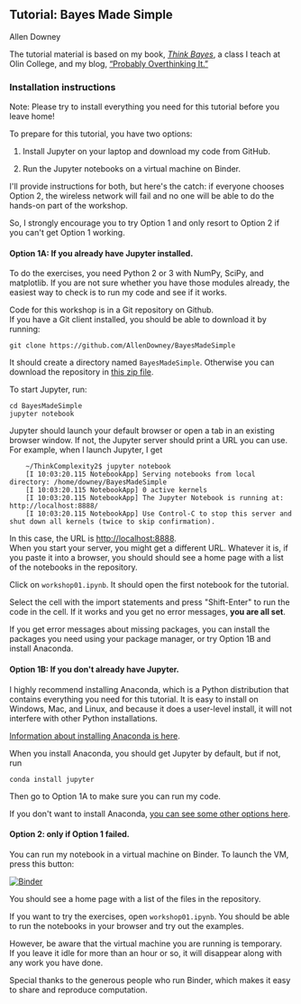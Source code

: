 ## Tutorial: Bayes Made Simple

Allen Downey

The tutorial material is based on my book, [*Think Bayes*](http://greenteapress.com/wp/think-bayes/), 
a class I teach at Olin College, and my blog, [“Probably Overthinking It.”](http://allendowney.com/blog)


### Installation instructions

Note:  Please try to install everything you need for this tutorial before you leave home!

To prepare for this tutorial, you have two options:

1. Install Jupyter on your laptop and download my code from GitHub.

2. Run the Jupyter notebooks on a virtual machine on Binder.

I'll provide instructions for both, but here's the catch: if everyone chooses Option 2, 
the wireless network will fail and no one will be able to do the hands-on part of the workshop.

So, I strongly encourage you to try Option 1 and only resort to Option 2 if you can't get Option 1 working.



#### Option 1A: If you already have Jupyter installed.

To do the exercises, you need Python 2 or 3 with NumPy, SciPy, and matplotlib. 
If you are not sure whether you have those modules already, the easiest way to check is to run my code and see if it works.

Code for this workshop is in a Git repository on Github.  
If you have a Git client installed, you should be able to download it by running:

    git clone https://github.com/AllenDowney/BayesMadeSimple

It should create a directory named `BayesMadeSimple`.
Otherwise you can download the repository in [this zip file](https://github.com/AllenDowney/BayesMadeSimple/archive/master.zip).

To start Jupyter, run:

    cd BayesMadeSimple
    jupyter notebook

Jupyter should launch your default browser or open a tab in an existing browser window.
If not, the Jupyter server should print a URL you can use.  For example, when I launch Jupyter, I get

```
    ~/ThinkComplexity2$ jupyter notebook
    [I 10:03:20.115 NotebookApp] Serving notebooks from local directory: /home/downey/BayesMadeSimple
    [I 10:03:20.115 NotebookApp] 0 active kernels
    [I 10:03:20.115 NotebookApp] The Jupyter Notebook is running at: http://localhost:8888/
    [I 10:03:20.115 NotebookApp] Use Control-C to stop this server and shut down all kernels (twice to skip confirmation).
```

In this case, the URL is [http://localhost:8888](http://localhost:8888).  
When you start your server, you might get a different URL.
Whatever it is, if you paste it into a browser, you should should see a home page with a list of the
notebooks in the repository.

Click on `workshop01.ipynb`.  It should open the first notebook for the tutorial.

Select the cell with the import statements and press "Shift-Enter" to run the code in the cell.
If it works and you get no error messages, **you are all set**.  

If you get error messages about missing packages, you can install the packages you need using your package manager, 
or try Option 1B and install Anaconda.


#### Option 1B: If you don't already have Jupyter.

I highly recommend installing Anaconda, which is a Python distribution that contains everything
you need for this tutorial.  It is easy to install on Windows, Mac, and Linux, and because it does a
user-level install, it will not interfere with other Python installations.

[Information about installing Anaconda is here](http://docs.continuum.io/anaconda/install.html).

When you install Anaconda, you should get Jupyter by default, but if not, run

    conda install jupyter

Then go to Option 1A to make sure you can run my code.

If you don't want to install Anaconda,
[you can see some other options here](http://jupyter.readthedocs.io/en/latest/install.html).


#### Option 2: only if Option 1 failed.

You can run my notebook in a virtual machine on Binder. To launch the VM, press this button:

 [![Binder](http://mybinder.org/badge.svg)](http://mybinder.org:/repo/allendowney/BayesMadeSimple)

You should see a home page with a list of the files in the repository.

If you want to try the exercises, open `workshop01.ipynb`. 
You should be able to run the notebooks in your browser and try out the examples.  

However, be aware that the virtual machine you are running is temporary.  
If you leave it idle for more than an hour or so, it will disappear along with any work you have done.

Special thanks to the generous people who run Binder, which makes it easy to share and reproduce computation.
